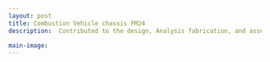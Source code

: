 ```yaml
---
layout: post
title: Combustion Vehicle chassis FM24
description:  Contributed to the design, Analysis fabrication, and assembly of a tubular space frame chassis for Formula Manipal’s combustion race car. Designed chassis geometry and notching in CATIA V5, optimised stiffness-to-weight ratio, and carried out RULA ergonomic assessments. Personally performed TIG welding for the chassis. Assisted in composite layup for body panels and integrated multiple subsystems into the chassis, achieving high structural integrity and compliance with Formula Student safety regulations.

main-image: 
---
```

